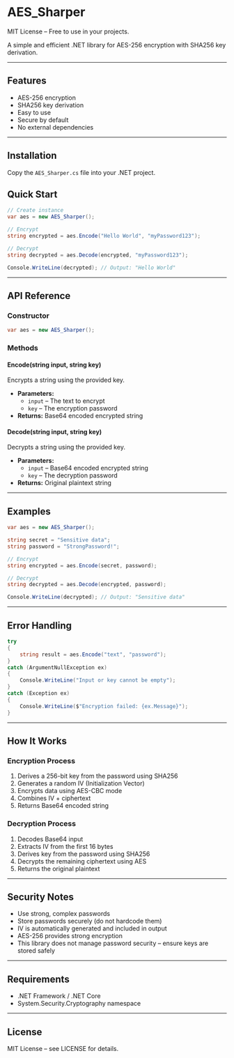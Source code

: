 # AES_Sharper

MIT License – Free to use in your projects.

A simple and efficient .NET library for AES-256 encryption with SHA256 key derivation.

---

## Features

- AES-256 encryption  
- SHA256 key derivation  
- Easy to use  
- Secure by default  
- No external dependencies  

---

## Installation

Copy the `AES_Sharper.cs` file into your .NET project.  


## Quick Start

```csharp
// Create instance
var aes = new AES_Sharper();

// Encrypt
string encrypted = aes.Encode("Hello World", "myPassword123");

// Decrypt
string decrypted = aes.Decode(encrypted, "myPassword123");

Console.WriteLine(decrypted); // Output: "Hello World"
```

---

## API Reference

### Constructor

```csharp
var aes = new AES_Sharper();
```

### Methods

#### Encode(string input, string key)

Encrypts a string using the provided key.

- **Parameters:**
  - `input` – The text to encrypt
  - `key` – The encryption password
- **Returns:** Base64 encoded encrypted string

#### Decode(string input, string key)

Decrypts a string using the provided key.

- **Parameters:**
  - `input` – Base64 encoded encrypted string
  - `key` – The decryption password
- **Returns:** Original plaintext string

---

## Examples

```csharp
var aes = new AES_Sharper();

string secret = "Sensitive data";
string password = "StrongPassword!";

// Encrypt
string encrypted = aes.Encode(secret, password);

// Decrypt
string decrypted = aes.Decode(encrypted, password);

Console.WriteLine(decrypted); // Output: "Sensitive data"
```

---

## Error Handling

```csharp
try 
{
    string result = aes.Encode("text", "password");
}
catch (ArgumentNullException ex)
{
    Console.WriteLine("Input or key cannot be empty");
}
catch (Exception ex)
{
    Console.WriteLine($"Encryption failed: {ex.Message}");
}
```

---

## How It Works

### Encryption Process

1. Derives a 256-bit key from the password using SHA256
2. Generates a random IV (Initialization Vector)
3. Encrypts data using AES-CBC mode
4. Combines IV + ciphertext
5. Returns Base64 encoded string

### Decryption Process

1. Decodes Base64 input
2. Extracts IV from the first 16 bytes
3. Derives key from the password using SHA256
4. Decrypts the remaining ciphertext using AES
5. Returns the original plaintext

---

## Security Notes

- Use strong, complex passwords
- Store passwords securely (do not hardcode them)
- IV is automatically generated and included in output
- AES-256 provides strong encryption
- This library does not manage password security – ensure keys are stored safely

---

## Requirements

- .NET Framework / .NET Core
- System.Security.Cryptography namespace

---

## License

MIT License – see LICENSE for details.
